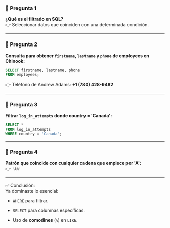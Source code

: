 
### 📌 Pregunta 1

**¿Qué es el filtrado en SQL?**  
👉 Seleccionar datos que coinciden con una determinada condición.

---

### 📌 Pregunta 2

**Consulta para obtener `firstname`, `lastname` y `phone` de employees en Chinook:**

```sql
SELECT firstname, lastname, phone 
FROM employees;
```

👉 Teléfono de Andrew Adams: **+1 (780) 428-9482**

---

### 📌 Pregunta 3

**Filtrar `log_in_attempts` donde country = 'Canada':**

```sql
SELECT * 
FROM log_in_attempts
WHERE country = 'Canada';
```

---

### 📌 Pregunta 4

**Patrón que coincide con cualquier cadena que empiece por 'A':**  
👉 `'A%'`

---

✅ Conclusión:  
Ya dominaste lo esencial:

- `WHERE` para filtrar.
    
- `SELECT` para columnas específicas.
    
- Uso de **comodines** (`%`) en `LIKE`.
    

